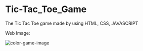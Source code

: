 # Tic-Tac_Toe_Game
The Tic Tac Toe game made by using HTML, CSS, JAVASCRIPT

Web Image:

![color-game-image](https://user-images.githubusercontent.com/100970468/170912412-fa44df48-d4c7-4123-9f38-f9818a8fbec1.PNG)
